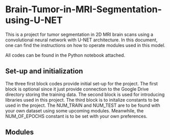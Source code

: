 # Brain-Tumor-in-MRI-Segmentation-using-U-NET
 This is a project for tumor segmentation in 2D MRI brain scans using a convolutional neural network with U-NET architecture.
 In this document, one can find the instructions on how to operate modules used in this model.
 
 All codes can be found in the Python notebook attached.
 
 ## Set-up and initialization
 The three first block codes provide initial set-up for the project.
 The first block is optional since it just provide connection to the Google Drive directory storing the training data.
 The second block is used for introducing libraries used in this project.
 The third block is to initalize constants to be used in the project.
 The NUM_TRAIN and NUM_TEST are to be found with your own dataset using some upcoming modules.
 Meanwhile, the NUM_OF_EPOCHS constant is to be set with your own preferences.
 
 ## Modules
 
 
